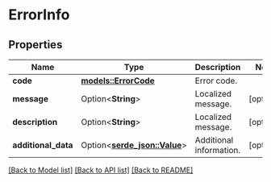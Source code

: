 # ErrorInfo

## Properties

Name | Type | Description | Notes
------------ | ------------- | ------------- | -------------
**code** | [**models::ErrorCode**](ErrorCode.md) | Error code. | 
**message** | Option<**String**> | Localized message. | [optional]
**description** | Option<**String**> | Localized message. | [optional]
**additional_data** | Option<[**serde_json::Value**](.md)> | Additional information. | [optional]

[[Back to Model list]](../README.md#documentation-for-models) [[Back to API list]](../README.md#documentation-for-api-endpoints) [[Back to README]](../README.md)



